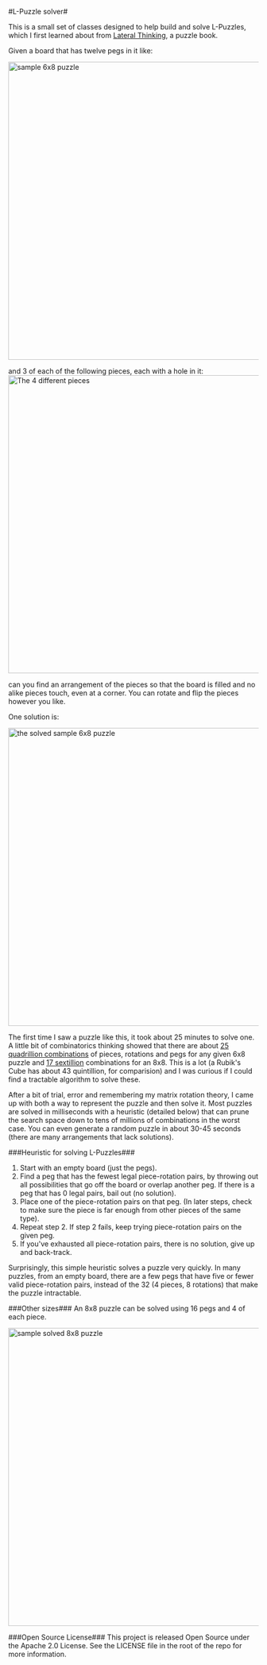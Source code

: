 #L-Puzzle solver#

This is a small set of classes designed to help build and solve L-Puzzles, which I first learned about from [Lateral Thinking](http://www.amazon.com/Lateral-Thinking-Puzzles-Large-Print-ebook/dp/B00CPNQZ4A/ref=sr_1_1?ie=UTF8&qid=1419618096&sr=8-1&keywords=lateral+thinking+arcturus), a puzzle book.

Given a board that has twelve pegs in it like:

<img src=".blob/master/images/sample_puzzle.PNG" alt="sample 6x8 puzzle" width="600px">

and 3 of each of the following pieces, each with a hole in it:
<img src=".blob/master/images/pieces.PNG" alt="The 4 different pieces" width="600px">

can you find an arrangement of the pieces so that the board is filled and
no alike pieces touch, even at a corner.
You can rotate and flip the pieces however you like.

One solution is:

<img src=".blob/master/images/sample_puzzle_solved.PNG" alt="the solved sample 6x8 puzzle" width="600px">

The first time I saw a puzzle like this, it took about 25 minutes to solve one.
A little bit of combinatorics thinking showed that there are about [25 quadrillion combinations](http://www.wolframalpha.com/input/?i=%2812+choose+3%29%289+choose+3%29%286+choose+3%29%288%5E12%29) of pieces, rotations and pegs for any given 6x8 puzzle and
[17 sextillion](http://www.wolframalpha.com/input/?i=%2816+choose+4%29%2812+choose+4%29%288+choose+4%29%288%5E16%29) combinations for an 8x8.
This is a lot (a Rubik's Cube has about 43 quintillion, for comparision) and I was curious if I could find a tractable algorithm to solve these.

After a bit of trial, error and remembering my matrix rotation theory, I came up with both a way to represent the puzzle and then solve it.
Most puzzles are solved in milliseconds with a heuristic (detailed below) that can prune the search space down to tens of millions of combinations in the worst case.
You can even generate a random puzzle in about 30-45 seconds (there are many arrangements that lack solutions).


###Heuristic for solving L-Puzzles###
1. Start with an empty board (just the pegs).
2. Find a peg that has the fewest legal piece-rotation pairs, by throwing out all possibilities that go off the board or overlap another peg.  If there is a peg that has 0 legal pairs, bail out (no solution).
3. Place one of the piece-rotation pairs on that peg.  (In later steps, check to make sure the piece is far enough from other pieces of the same type).
4. Repeat step 2.  If step 2 fails, keep trying piece-rotation pairs on the given peg.
5. If you've exhausted all piece-rotation pairs, there is no solution, give up and back-track.

Surprisingly, this simple heuristic solves a puzzle very quickly.
In many puzzles, from an empty board, there are a few pegs that have five or fewer valid piece-rotation pairs, instead of the 32 (4 pieces, 8 rotations) that make the puzzle intractable.

###Other sizes###
An 8x8 puzzle can be solved using 16 pegs and 4 of each piece.

<img src=".blob/master/images/sample_8_puzzle_solved.PNG" alt="sample solved 8x8 puzzle" width="600px">

###Open Source License###
This project is released Open Source under the Apache 2.0 License.
See the LICENSE file in the root of the repo for more information.